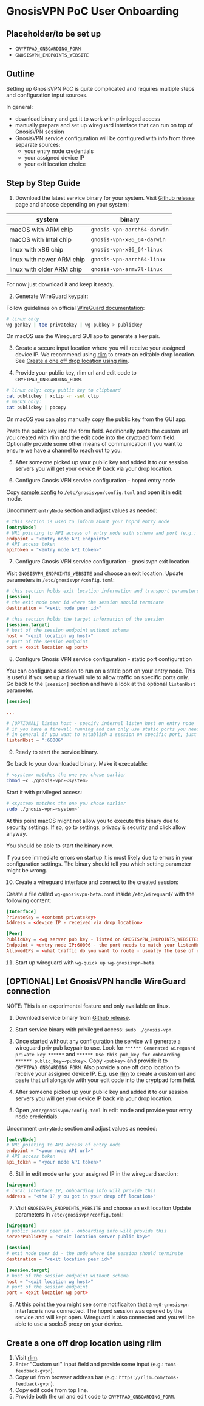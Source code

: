 # GnosisVPN PoC User Onboarding

## Placeholder/to be set up

- `CRYPTPAD_ONBOARDING_FORM`
- `GNOSISVPN_ENDPOINTS_WEBSITE`

## Outline

Setting up GnosisVPN PoC is quite complicated and requires multiple steps and configuration input sources.

In general:
- download binary and get it to work with privileged access
- manually prepare and set up wireguard interface that can run on top of GnosisVPN session
- GnosisVPN service configuration will be configured with info from three separate sources:
    - your entry node credentials
    - your assigned device IP
    - your exit location choice

## Step by Step Guide

1. Download the latest service binary for your system.
Visit [Github release](https://github.com/hoprnet/gnosis-vpn-client-system-service/releases) page and choose depending on your system:

| system | binary |
| --- | --- |
| macOS with ARM chip | `gnosis-vpn-aarch64-darwin` |
| macOS with Intel chip | `gnosis-vpn-x86_64-darwin` |
| linux with x86 chip | `gnosis-vpn-x86_64-linux` |
| linux with newer ARM chip | `gnosis-vpn-aarch64-linux` |
| linux with older ARM chip | `gnosis-vpn-armv7l-linux` |

For now just download it and keep it ready.

2. Generate WireGuard keypair:

Follow guidelines on official [WireGuard documentation](https://www.wireguard.com/quickstart/#key-generation):

```bash
# linux only
wg genkey | tee privatekey | wg pubkey > publickey
```

On macOS use the Wireguard GUI app to generate a key pair.

3. Create a secure input location where you will receive your assigned device IP.
   We recommend using [rlim](https://rlim.com/) to create an editable drop location.
   See [Create a one off drop location using rlim](#create-a-one-off-drop-location-using-rlim).

4. Provide your public key, rlim url and edit code to `CRYPTPAD_ONBOARDING_FORM`.

```bash
# linux only: copy public key to clipboard
cat publickey | xclip -r -sel clip
# macOS only:
cat publickey | pbcopy
```

On macOS you can also manually copy the public key from the GUI app.

Paste the public key into the form field.
Additionally paste the custom url you created with rlim and the edit code into the cryptpad form field.
Optionally provide some other means of communication if you want to ensure we have a channel to reach out to you.

5. After someone picked up your public key and added it to our session servers you will get your device IP back via your drop location.

6. Configure Gnosis VPN service configuration - hoprd entry node

Copy [sample config](./sample.config.toml) to `/etc/gnosisvpn/config.toml` and open it in edit mode.

Uncomment `entryNode` section and adjust values as needed:

```toml
# this section is used to inform about your hoprd entry node
[entryNode]
# URL pointing to API access of entry node with schema and port (e.g.: `http://123.456.7.89:3002`)
endpoint = "<entry node API endpoint>"
# API access token
apiToken = "<entry node API token>"
```

7. Configure Gnosis VPN service configuration - gnosisvpn exit location

Visit `GNOSISVPN_ENDPOINTS_WEBSITE` and choose an exit location.
Update parameters in `/etc/gnosisvpn/config.toml`:

```toml
# this section holds exit location information and transport parameters
[session]
# the exit node peer id where the session should terminate
destination = "<exit node peer id>"

# this section holds the target information of the session
[session.target]
# host of the session endpoint without schema
host = "<exit location wg host>"
# port of the session endpoint
port = <exit location wg port>
```

8. Configure Gnosis VPN service configuration - static port configuration

You can configure a session to run on a static port on your entry node.
This is useful if you set up a firewall rule to allow traffic on specific ports only.
Go back to the `[session]` section and have a look at the optional `listenHost` parameter.

```toml
[session]

...

# [OPTIONAL] listen host - specify internal listen host on entry node
# if you have a firewall running and can only use static ports you need to adjust this setting
# in general if you want to establish a session on specific port, just provide this port here with a leading `:` (e.g.: `:60006`)
listenHost = ":60006"
```

9. Ready to start the service binary.

Go back to your downloaded binary.
Make it executable:

```bash
# <system> matches the one you chose earlier
chmod +x ./gnosis-vpn-<system>
```

Start it with privileged access:

```bash
# <system> matches the one you chose earlier
sudo ./gnosis-vpn-<system>`
```

At this point macOS might not allow you to execute this binary due to security settings.
If so, go to settings, privacy & security and click allow anyway.

You should be able to start the binary now.

If you see immediate errors on startup it is most likely due to errors in your configuration settings.
The binary should tell you which setting parameter might be wrong.

10. Create a wireguard interface and connect to the created session:

Create a file called `wg-gnosisvpn-beta.conf` inside `/etc/wireguard/` with the following content:

```conf
[Interface]
PrivateKey = <content privatekey>
Address = <device IP - received via drop location>

[Peer]
PublicKey = <wg server pub key - listed on GNOSISVPN_ENDPOINTS_WEBSITE>
Endpoint = <entry node IP:60006 - the port needs to match your listenHost configuraiton>
AllowedIPs = <what traffic do you want to route - usually the base of device IP would be a good start, e.g.: 10.34.0.0/24, set to 0.0.0.0/0 to route all traffic>
```

11. Start up wireguard with `wg-quick up wg-gnosisvpn-beta`.

## [OPTIONAL] Let GnosisVPN handle WireGuard connection

NOTE: This is an experimental feature and only available on linux.

1. Download service binary from [Github release](https://github.com/hoprnet/gnosis-vpn-client-system-service/releases).

2. Start service binary with privileged access: `sudo ./gnosis-vpn`.

3. Once started without any configuration the service will generate a wireguard priv pub keypair to use.
   Look for `****** Generated wireguard private key ******` and `****** Use this pub_key for onboarding ****** public_key=<pubkey>`.
   Copy `<pubkey>` and provide it to `CRYPTPAD_ONBOARDING_FORM`.
   Also provide a one off drop location to receive your assigned device IP.
   E.g. use [rlim](https://rlim.com/) to create a custom url and paste that url alongside with your edit code into the cryptpad form field.

4. After someone picked up your public key and added it to our session servers you will get your device IP back via your drop location.

5. Open `/etc/gnosisvpn/config.toml` in edit mode and provide your entry node credentials.

Uncomment `entryNode` section and adjust values as needed:

```toml
[entryNode]
# URL pointing to API access of entry node
endpoint = "<your node API url>"
# API access token
api_token = "<your node API token>"
```

6. Still in edit mode enter your assigned IP in the wireguard section:

```toml
[wireguard]
# local interface IP, onboarding info will provide this
address = "<the IP y ou got in your drop off location>"
```

7. Visit `GNOSISVPN_ENDPOINTS_WEBSITE` and choose an exit location
   Update parameters in `/etc/gnosisvpn/config.toml`:

```toml
[wireguard]
# public server peer id - onboarding info will provide this
serverPublicKey = "<exit location server public key>"

[session]
# exit node peer id - the node where the session should terminate
destination = "<exit location peer id>"

[session.target]
# host of the session endpoint without schema
host = "<exit location wg host>"
# port of the session endpoint
port = <exit location wg port>
```

8. At this point the you might see some notificaiton that a `wg0-gnosisvpn` interface is now connected.
   The hoprd session was opened by the service and will kept open.
   Wireguard is also connected and you will be able to use a socks5 proxy on your device.

## Create a one off drop location using rlim

1. Visit [rlim](https://rlim.com/).
2. Enter "Custom url" input field and provide some input (e.g.: `toms-feedback-gvpn`).
3. Copy url from browser address bar (e.g.: `https://rlim.com/toms-feedback-gvpn`).
4. Copy edit code from top line.
5. Provide both the url and edit code to `CRYPTPAD_ONBOARDING_FORM`.
